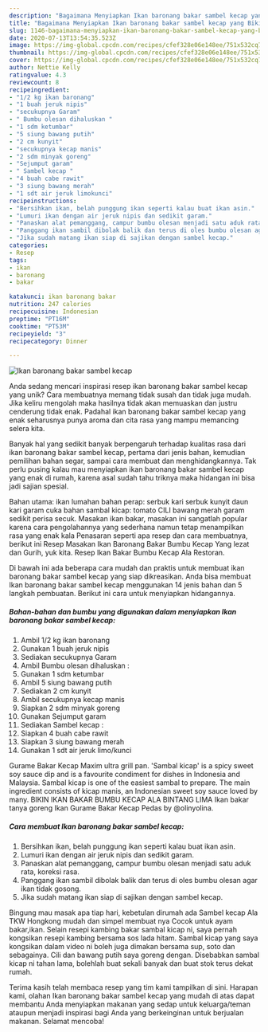 ```yaml
---
description: "Bagaimana Menyiapkan Ikan baronang bakar sambel kecap yang Bikin Ngiler"
title: "Bagaimana Menyiapkan Ikan baronang bakar sambel kecap yang Bikin Ngiler"
slug: 1146-bagaimana-menyiapkan-ikan-baronang-bakar-sambel-kecap-yang-bikin-ngiler
date: 2020-07-13T13:54:35.523Z
image: https://img-global.cpcdn.com/recipes/cfef328e06e148ee/751x532cq70/ikan-baronang-bakar-sambel-kecap-foto-resep-utama.jpg
thumbnail: https://img-global.cpcdn.com/recipes/cfef328e06e148ee/751x532cq70/ikan-baronang-bakar-sambel-kecap-foto-resep-utama.jpg
cover: https://img-global.cpcdn.com/recipes/cfef328e06e148ee/751x532cq70/ikan-baronang-bakar-sambel-kecap-foto-resep-utama.jpg
author: Nettie Kelly
ratingvalue: 4.3
reviewcount: 8
recipeingredient:
- "1/2 kg ikan baronang"
- "1 buah jeruk nipis"
- "secukupnya Garam"
- " Bumbu olesan dihaluskan "
- "1 sdm ketumbar"
- "5 siung bawang putih"
- "2 cm kunyit"
- "secukupnya kecap manis"
- "2 sdm minyak goreng"
- "Sejumput garam"
- " Sambel kecap "
- "4 buah cabe rawit"
- "3 siung bawang merah"
- "1 sdt air jeruk limokunci"
recipeinstructions:
- "Bersihkan ikan, belah punggung ikan seperti kalau buat ikan asin."
- "Lumuri ikan dengan air jeruk nipis dan sedikit garam."
- "Panaskan alat pemanggang, campur bumbu olesan menjadi satu aduk rata, koreksi rasa."
- "Panggang ikan sambil dibolak balik dan terus di oles bumbu olesan agar ikan tidak gosong."
- "Jika sudah matang ikan siap di sajikan dengan sambel kecap."
categories:
- Resep
tags:
- ikan
- baronang
- bakar

katakunci: ikan baronang bakar 
nutrition: 247 calories
recipecuisine: Indonesian
preptime: "PT16M"
cooktime: "PT53M"
recipeyield: "3"
recipecategory: Dinner

---
```



![Ikan baronang bakar sambel kecap](https://img-global.cpcdn.com/recipes/cfef328e06e148ee/751x532cq70/ikan-baronang-bakar-sambel-kecap-foto-resep-utama.jpg)

Anda sedang mencari inspirasi resep ikan baronang bakar sambel kecap yang unik? Cara membuatnya memang tidak susah dan tidak juga mudah. Jika keliru mengolah maka hasilnya tidak akan memuaskan dan justru cenderung tidak enak. Padahal ikan baronang bakar sambel kecap yang enak seharusnya punya aroma dan cita rasa yang mampu memancing selera kita.

Banyak hal yang sedikit banyak berpengaruh terhadap kualitas rasa dari ikan baronang bakar sambel kecap, pertama dari jenis bahan, kemudian pemilihan bahan segar, sampai cara membuat dan menghidangkannya. Tak perlu pusing kalau mau menyiapkan ikan baronang bakar sambel kecap yang enak di rumah, karena asal sudah tahu triknya maka hidangan ini bisa jadi sajian spesial.

Bahan utama: ikan lumahan bahan perap: serbuk kari serbuk kunyit daun kari garam cuka bahan sambal kicap: tomato CILI bawang merah garam sedikit perisa secuk. Masakan ikan bakar, masakan ini sangatlah popular karena cara pengolahannya yang sederhana namun tetap menampilkan rasa yang enak kala Penasaran seperti apa resep dan cara membuatnya, berikut ini Resep Masakan Ikan Baronang Bakar Bumbu Kecap Yang lezat dan Gurih, yuk kita. Resep Ikan Bakar Bumbu Kecap Ala Restoran.


Di bawah ini ada beberapa cara mudah dan praktis untuk membuat ikan baronang bakar sambel kecap yang siap dikreasikan. Anda bisa membuat Ikan baronang bakar sambel kecap menggunakan 14 jenis bahan dan 5 langkah pembuatan. Berikut ini cara untuk menyiapkan hidangannya.

<!--inarticleads1-->

##### Bahan-bahan dan bumbu yang digunakan dalam menyiapkan Ikan baronang bakar sambel kecap:

1. Ambil 1/2 kg ikan baronang
1. Gunakan 1 buah jeruk nipis
1. Sediakan secukupnya Garam
1. Ambil  Bumbu olesan dihaluskan :
1. Gunakan 1 sdm ketumbar
1. Ambil 5 siung bawang putih
1. Sediakan 2 cm kunyit
1. Ambil secukupnya kecap manis
1. Siapkan 2 sdm minyak goreng
1. Gunakan Sejumput garam
1. Sediakan  Sambel kecap :
1. Siapkan 4 buah cabe rawit
1. Siapkan 3 siung bawang merah
1. Gunakan 1 sdt air jeruk limo/kunci


Gurame Bakar Kecap Maxim ultra grill pan. &#39;Sambal kicap&#39; is a spicy sweet soy sauce dip and is a favourite condiment for dishes in Indonesia and Malaysia. Sambal kicap is one of the easiest sambal to prepare. The main ingredient consists of kicap manis, an Indonesian sweet soy sauce loved by many. BIKIN IKAN BAKAR BUMBU KECAP ALA BINTANG LIMA Ikan bakar tanya goreng Ikan Gurame Bakar Kecap Pedas by @olinyolina. 

<!--inarticleads2-->

##### Cara membuat Ikan baronang bakar sambel kecap:

1. Bersihkan ikan, belah punggung ikan seperti kalau buat ikan asin.
1. Lumuri ikan dengan air jeruk nipis dan sedikit garam.
1. Panaskan alat pemanggang, campur bumbu olesan menjadi satu aduk rata, koreksi rasa.
1. Panggang ikan sambil dibolak balik dan terus di oles bumbu olesan agar ikan tidak gosong.
1. Jika sudah matang ikan siap di sajikan dengan sambel kecap.


Bingung mau masak apa tiap hari, kebetulan dirumah ada Sambel kecap Ala TKW Hongkong mudah dan simpel membuat nya Cocok untuk ayam bakar,ikan. Selain resepi kambing bakar sambal kicap ni, saya pernah kongsikan resepi kambing bersama sos lada hitam. Sambal kicap yang saya kongsikan dalam video ni boleh juga dimakan bersama sup, soto dan sebagainya. Cili dan bawang putih saya goreng dengan. Disebabkan sambal kicap ni tahan lama, bolehlah buat sekali banyak dan buat stok terus dekat rumah. 

Terima kasih telah membaca resep yang tim kami tampilkan di sini. Harapan kami, olahan Ikan baronang bakar sambel kecap yang mudah di atas dapat membantu Anda menyiapkan makanan yang sedap untuk keluarga/teman ataupun menjadi inspirasi bagi Anda yang berkeinginan untuk berjualan makanan. Selamat mencoba!
